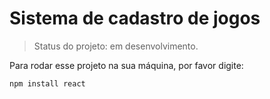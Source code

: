 <h1>Sistema de cadastro de jogos</h1>

> Status do projeto: em desenvolvimento.

Para rodar esse projeto na sua máquina, por favor digite:

```
npm install react
```
